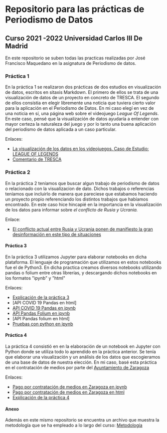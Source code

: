 # Repositorio para las prácticas de Periodismo de Datos
## Curso 2021 -2022 Universidad Carlos III De Madrid
En este repositorio se suben todas las practicas realizadas por José Francisco Maquedano en la asignatura de Periodismo de datos. 

### Práctica 1 
En la práctica 1 se realizaron dos prácticas de dos estudios en visualización de datos, escritos en sitaxis Markdown. El primero de ellos se trata de una visualización de datos de un proyecto en concreto de TRESCA. El segundo de ellos consístia en elegir libremente una noticia que tuviera cierto valor para la aplicación en el Periodismo de Datos. En mi caso elegí en vez de una noticia en sí, una página web sobre el videojuego *League Of Legends*. En este caso, pensé que la visualización de datos ayudaría a entender con mayor certeza la naturaleza del juego y por lo tanto una buena aplicación del periodismo de datos aplicada a un caso particular. 

Enlaces: 

- [La visualización de los datos en los videojuegos. Caso de Estudio: LEAGUE OF LEGENDS](practica-1-libre.md)
- [Comentario de TRESCA](practica-1-tresca.md)

### Práctica 2
En la práctica 2 teníamos que buscar algun trabajo de periodismo de datos o relacionado con la visualizacion de dato. Dichos trabajos o referencias teníamos que incluirlo de manera que pareciese que estabamos haciendo un proyecto propio referenciando los distintos trabajos que habíamos encontrado. En este caso hice hincapié en la importancia en la visualización de los datos para informar sobre *el conflicto de Rusia y Ucrania.* 

Enlace: 

- [El conflicto actual entre Rusia y Ucrania ponen de manifiesto la gran desinformación en este tipo de situaciones](practica-2.md)

#### Práctica 3
En la práctica 3 utilizamos Jupyter para elaborar notebooks en dicha plataforma. El lenguaje de programación que utilizamos en estos notebooks fue el de Python3. En dicha practica creamos diversos notebooks utilizando pandas o folium entre otras librerías, y descargando dichos notebooks en los formatos "ipynb" y "html"

Enlaces:

- [Explicación de la práctica 3](practica-3.md)
- [API COVID 19 Pandas en html]
- [API COVID 19 Pandas en ipynb](python-api-covid19-pandas.ipynb)
- [API Pandas Folium en ipynb](api-pandas-folium.ipynb)
- [API Pandas folium en html]
- [Pruebas con python en ipynb](python-prueba.ipynb)

#### Práctica 4
La práctica 4 consistió en en la elaboración de un notebook en Jupyter con Python donde se utiliza todo lo aprendido en la práctica anterior. Se tenía que elaborar una visualización y un análisis de los datos que escogieramos de una base de datos de nuestra elección. En mi caso, basé esta práctica en el contratación de medios por parte del [Ayuntamiento de Zaragoza](https://www.zaragoza.es/sede/)

Enlaces: 

- [Pago por contratación de medios en Zaragoza en ipynb](practica-4.ipynb)
- [Pago por contratación de medios en Zaragoza en html](practica-4.html) 
- [Explicación de la práctica 4](practica-4.md)

#### Anexo
Además en este mismo repositorio se encuentra un archivo que muestra la metodología que se ha empleado a lo largo del curso: [Metodología](metodologia.md)

